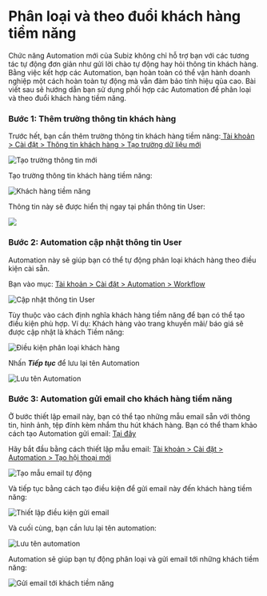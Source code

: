 # Phân loại và theo đuổi khách hàng tiềm năng

Chức năng Automation mới của Subiz không chỉ hỗ trợ bạn với các tương tác tự động đơn giản như gửi lời chào tự động hay hỏi thông tin khách hàng. Bằng việc kết hợp các Automation, bạn hoàn toàn có thể vận hành doanh nghiệp một cách hoàn toàn tự động mà vẫn đảm bảo tính hiệu qủa cao. Bài viết sau sẽ hướng dẫn bạn sử dụng phối hợp các Automation để phân loại và theo đuổi khách hàng tiềm năng.

### Bước 1: Thêm trường thông tin khách hàng

Trước hết, bạn cần thêm trường thông tin khách hàng tiềm năng:[ Tài khoản &gt; Cài đặt &gt; Thông tin khách hàng &gt; Tạo trường dữ liệu mới](https://app.subiz.com/settings/user-attributes#)

![T&#x1EA1;o tr&#x1B0;&#x1EDD;ng th&#xF4;ng tin m&#x1EDB;i](../../../.gitbook/assets/tao-truong-du-lieu-moi.png)

Tạo trường thông tin khách hàng tiềm năng:

![Kh&#xE1;ch h&#xE0;ng ti&#x1EC1;m n&#x103;ng](../../../.gitbook/assets/tiem-nang-attribute.png)

Thông tin này sẽ được hiển thị ngay tại phần thông tin User:

![](../../../.gitbook/assets/hien-thi-truong-thong-tin.png)

### Bước 2: Automation cập nhật thông tin User

Automation này sẽ giúp bạn có thể tự động phân loại khách hàng theo điều kiện cài sẵn. 

Bạn vào mục: [Tài khoản &gt; Cài đặt &gt; Automation &gt; Workflow](https://app.subiz.com/settings/automation-workflow)

![C&#x1EAD;p nh&#x1EAD;t th&#xF4;ng tin User](../../../.gitbook/assets/cap-nhat-thong-tin-user%20%282%29.png)

Tùy thuộc vào cách định nghĩa khách hàng tiềm năng để bạn có thể tạo điều kiện phù hợp. Ví dụ: Khách hàng vào trang khuyến mãi/ báo giá sẽ được cập nhật là khách Tiềm năng:

![&#x110;i&#x1EC1;u ki&#x1EC7;n ph&#xE2;n lo&#x1EA1;i kh&#xE1;ch h&#xE0;ng](../../../.gitbook/assets/dieu-kien-gui-email.png)

Nhấn _**Tiếp tục**_ để lưu lại tên Automation

![L&#x1B0;u t&#xEA;n Automation](../../../.gitbook/assets/luu-ten.png)

### Bước 3: Automation gửi email cho khách hàng tiềm năng

Ở bước thiết lập email này, bạn có thể tạo những mẫu email sẵn với thông tin, hình ảnh, tệp đính kèm nhắm thu hút khách hàng. Bạn có thể tham khảo cách tạo Automation gửi email: [Tại đây ](https://help.subiz.com/su-dung-subiz-nang-cao/tuong-tac-tu-dong/automation-gui-email-toi-khach-hang)

Hãy bắt đầu bằng cách thiết lập mẫu email: [Tài khoản &gt; Cài đặt &gt; Automation &gt; Tạo hội thoại mới](https://app.subiz.com/settings/automations/add-conversation)

![T&#x1EA1;o m&#x1EAB;u email t&#x1EF1; &#x111;&#x1ED9;ng](../../../.gitbook/assets/email-khuyen-mai.png)

Và tiếp tục bằng cách tạo điều kiện để gửi email này đến khách hàng tiềm năng:

![Thi&#x1EBF;t l&#x1EAD;p &#x111;i&#x1EC1;u ki&#x1EC7;n g&#x1EED;i email](../../../.gitbook/assets/dieu-kien-gui-email-1.png)

Và cuối cùng, bạn cần lưu lại tên automation:

![L&#x1B0;u t&#xEA;n automation](../../../.gitbook/assets/luu-thong-tin.png)

Automation sẽ giúp bạn tự động phân loại và gửi email tới những khách tiềm năng:

![G&#x1EED;i email t&#x1EDB;i kh&#xE1;ch ti&#x1EC1;m n&#x103;ng](../../../.gitbook/assets/2019-06-21_11-21.png)

